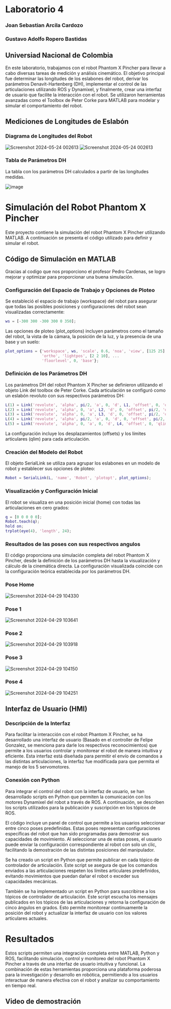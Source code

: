 # Laboratorio 4

### Joan Sebastian Arcila Cardozo
### Gustavo Adolfo Ropero Bastidas

## Universiad Nacional de Colombia

En este laboratorio, trabajamos con el robot Phantom X Pincher para llevar a cabo diversas tareas de medición y análisis cinemático. El objetivo principal fue determinar las longitudes de los eslabones del robot, derivar los parámetros Denavit-Hartenberg (DH), implementar el control de las articulaciones utilizando ROS y Dynamixel, y finalmente, crear una interfaz de usuario que facilite la interacción con el robot. Se utilizaron herramientas avanzadas como el Toolbox de Peter Corke para MATLAB para modelar y simular el comportamiento del robot.

## Mediciones de Longitudes de Eslabón
### Diagrama de Longitudes del Robot

![Screenshot 2024-05-24 002613](https://github.com/SebastianArcilaC/lab4robotics/assets/115434124/f308cdd9-d2d7-463c-b420-0c59949b4733)
![Screenshot 2024-05-24 002613](https://github.com/SebastianArcilaC/lab4robotics/assets/115434124/a6843383-f5b2-4300-8678-d9908d4a4507)



### Tabla de Parámetros DH
La tabla con los parámetros DH calculados a partir de las longitudes medidas.

![image](https://github.com/SebastianArcilaC/lab4robotics/assets/115434124/23ad94b5-1554-4520-b4fa-d4e99901f895)

# Simulación del Robot Phantom X Pincher

Este proyecto contiene la simulación del robot Phantom X Pincher utilizando MATLAB. A continuación se presenta el código utilizado para definir y simular el robot.

## Código de Simulación en MATLAB

Gracias al codigo que nos proporciono el profesor Pedro Cardenas, se logro mejorar y optimizar para proporcionar una buena simulación.

### Configuración del Espacio de Trabajo y Opciones de Ploteo

Se estableció el espacio de trabajo (workspace) del robot para asegurar que todas las posibles posiciones y configuraciones del robot sean visualizadas correctamente:

```matlab
ws = [-300 300 -300 300 0 350];
```
Las opciones de ploteo (plot_options) incluyen parámetros como el tamaño del robot, la vista de la cámara, la posición de la luz, y la presencia de una base y un suelo:

```matlab
plot_options = {'workspace', ws, 'scale', 0.6, 'noa', 'view', [125 25], 'tilesize', 2, ...
                'ortho', 'lightpos', [2 2 10], ...
                'floorlevel', 0, 'base'};
```
### Definición de los Parámetros DH

Los parámetros DH del robot Phantom X Pincher se definieron utilizando el objeto Link del toolbox de Peter Corke. Cada articulación se configuró como un eslabón revoluto con sus respectivos parámetros DH:

```matlab
L(1) = Link('revolute', 'alpha', pi/2, 'a', 0, 'd', L1, 'offset', 0, 'qlim', [-pi pi]);
L(2) = Link('revolute', 'alpha', 0, 'a', L2, 'd', 0, 'offset', pi/2, 'qlim', [-2*pi/3 2*pi/3]);
L(3) = Link('revolute', 'alpha', 0, 'a', L3, 'd', 0, 'offset', pi/2, 'qlim', [-2*pi/3 2*pi/3]);
L(4) = Link('revolute', 'alpha', pi/2, 'a', 0, 'd', 0, 'offset', pi/2, 'qlim', [-pi/2 pi/2]);
L(5) = Link('revolute', 'alpha', 0, 'a', 0, 'd', L4, 'offset', 0, 'qlim', [0 0]);
```
La configuración incluye los desplazamientos (offsets) y los límites articulares (qlim) para cada articulación.

### Creación del Modelo del Robot

El objeto SerialLink se utiliza para agrupar los eslabones en un modelo de robot y establecer sus opciones de ploteo:

```matlab
Robot = SerialLink(L, 'name', 'Robot', 'plotopt', plot_options);
```
### Visualización y Configuración Inicial
El robot se visualiza en una posición inicial (home) con todas las articulaciones en cero grados:

```matlab
q = [0 0 0 0 0];
Robot.teach(q);
hold on;
trplot(eye(4), 'length', 24);
```
### Resultados de las poses con sus respectivos angulos

El código proporciona una simulación completa del robot Phantom X Pincher, desde la definición de los parámetros DH hasta la visualización y cálculo de la cinemática directa. La configuración visualizada coincide con la configuración teórica establecida por los parámetros DH.

### Pose Home

![Screenshot 2024-04-29 104330](https://github.com/SebastianArcilaC/lab4robotics/assets/115434124/e90507af-fc76-4d97-abd0-c7070fa102f6)


### Pose 1

![Screenshot 2024-04-29 103641](https://github.com/SebastianArcilaC/lab4robotics/assets/115434124/fc0fe44e-fcb4-402a-81e6-00987bbe76a6)


### Pose 2

![Screenshot 2024-04-29 103918](https://github.com/SebastianArcilaC/lab4robotics/assets/115434124/b75e0a5e-a945-4300-abc7-c213cd9f471d)


### Pose 3

![Screenshot 2024-04-29 104150](https://github.com/SebastianArcilaC/lab4robotics/assets/115434124/9cea936e-2a59-4fa3-9128-1ad571152f46)


### Pose 4

![Screenshot 2024-04-29 104251](https://github.com/SebastianArcilaC/lab4robotics/assets/115434124/fa121adb-461a-4c80-8c53-64e1924a78bd)

## Interfaz de Usuario (HMI)

### Descripción de la Interfaz

Para facilitar la interacción con el robot Phantom X Pincher, se ha desarrollado una interfaz de usuario (Basado en el controller de Felipe Gonzalez, se menciona para darle los respectivos reconocimientos) que permite a los usuarios controlar y monitorear el robot de manera intuitiva y eficiente. Esta interfaz está diseñada para permitir el envío de comandos a las distintas articulaciones, la interfaz fue modificada para que permita el manejo de los 5 servomotores.

### Conexión con Python

Para integrar el control del robot con la interfaz de usuario, se han desarrollado scripts en Python que permiten la comunicación con los motores Dynamixel del robot a través de ROS. A continuación, se describen los scripts utilizados para la publicación y suscripción en los tópicos de ROS.

El código incluye un panel de control que permite a los usuarios seleccionar entre cinco poses predefinidas. Estas poses representan configuraciones específicas del robot que han sido programadas para demostrar sus capacidades de movimiento. Al seleccionar una de estas poses, el usuario puede enviar la configuración correspondiente al robot con solo un clic, facilitando la demostración de las distintas posiciones del manipulador.

Se ha creado un script en Python que permite publicar en cada tópico de controlador de articulación. Este script se asegura de que los comandos enviados a las articulaciones respeten los límites articulares predefinidos, evitando movimientos que puedan dañar el robot o exceder sus capacidades mecánicas.

También se ha implementado un script en Python para suscribirse a los tópicos de controlador de articulación. Este script escucha los mensajes publicados en los tópicos de las articulaciones y retorna la configuración de cinco ángulos en grados. Esto permite monitorear continuamente la posición del robot y actualizar la interfaz de usuario con los valores articulares actuales.

# Resultados

Estos scripts permiten una integración completa entre MATLAB, Python y ROS, facilitando simulación, control y monitoreo del robot Phantom X Pincher a través de una interfaz de usuario intuitiva y funcional. La combinación de estas herramientas proporciona una plataforma poderosa para la investigación y desarrollo en robótica, permitiendo a los usuarios interactuar de manera efectiva con el robot y analizar su comportamiento en tiempo real.

## Video de demostración

